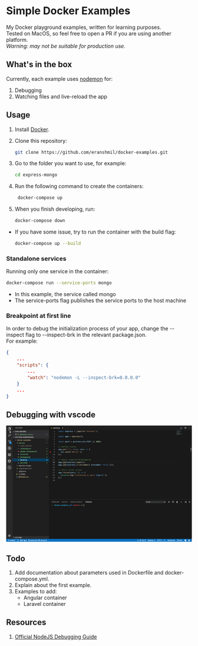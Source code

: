 # Simple Docker Examples

My Docker playground examples, written for learning purposes.<br />
Tested on MacOS, so feel free to open a PR if you are using another platform.<br />
_Warning: may not be suitable for production use._

## What's in the box

Currently, each example uses [nodemon](https://github.com/remy/nodemon) for:

1. Debugging
1. Watching files and live-reload the app

## Usage

1. Install [Docker](https://docs.docker.com/install/).
1. Clone this repository:

   ```bash
   git clone https://github.com/eranshmil/docker-examples.git
   ```

1. Go to the folder you want to use, for example:

   ```bash
   cd express-mongo
   ```

1. Run the following command to create the containers:

   ```bash
    docker-compose up
   ```

1. When you finish developing, run:

   ```bash
   docker-compose down
   ```

- If you have some issue, try to run the container with the build flag:

  ```bash
  docker-compose up --build
  ```

### Standalone services

Running only one service in the container:

```bash
docker-compose run --service-ports mongo
```

- In this example, the service called mongo
- The service-ports flag publishes the service ports to the host machine

### Breakpoint at first line

In order to debug the initialization process of your app, change the --inspect flag to --inspect-brk in the relevant package.json.<br />
For example:

```json
{
    ...
    "scripts": {
        ...
        "watch": "nodemon -L --inspect-brk=0.0.0.0"
    }
    ...
}
```

## Debugging with vscode

<img src="assets/vscode-debugger.gif">

## Todo

1. Add documentation about parameters used in Dockerfile and docker-compose.yml.
1. Explain about the first example.
1. Examples to add:
   - Angular container
   - Laravel container

## Resources

1. [Official NodeJS Debugging Guide](https://nodejs.org/en/docs/guides/debugging-getting-started/)
